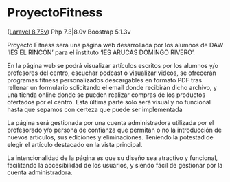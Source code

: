 # ProyectoFitness


 ([Laravel 8.75v](https://upload.wikimedia.org/wikipedia/commons/thumb/9/9a/Laravel.svg/50px-Laravel.svg.png))
Php 7.3|8.0v
Boostrap 5.1.3v

Proyecto Fitness será una página web desarrollada por los alumnos de DAW ‘IES EL RINCÓN’ para el instituto ‘IES ARUCAS DOMINGO RIVERO’.

En la página web se podrá visualizar artículos escritos por los alumnos y/o profesores del centro, escuchar podcast o visualizar videos, se ofrecerán programas fitness personalizados descargables en formato PDF tras rellenar un formulario solicitando el email donde recibirán dicho archivo,  y una tienda online donde se pueden realizar compras de los productos ofertados por el centro. Esta última parte solo será visual y no funcional hasta que sepamos con certeza que puede ser implementada

La página será gestionada por una cuenta administradora utilizada por el profesorado y/o persona de confianza que permitan o no la introducción de nuevos artículos, sus ediciones y eliminaciones. Teniendo la potestad de elegir el artículo destacado en la vista principal.

La intencionalidad de la página es que su diseño sea atractivo y funcional, facilitando la accesibilidad de los usuarios, y siendo fácil de gestionar por la cuenta administradora.
